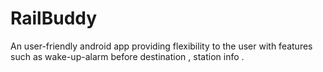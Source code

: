 # RailBuddy
An user-friendly  android app providing flexibility to the user with features such as wake-up-alarm before destination , station info .
